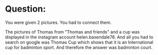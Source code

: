 
# Question:
You were given 2 pictures. You had to connect them.


The pictures of Thomas from "Thomas and friends" and a cup was displayed in the instagram account helen.baxendale76. 
And all you had to search on google was Thomas Cup which shows that it is an International cup for badminton sport. And therefore the answer was badminton court.